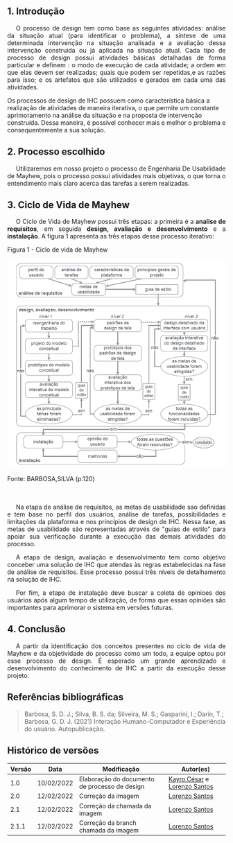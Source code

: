 ## 1. Introdução

<p style="text-indent: 20px; text-align: justify">
O processo de design tem como base as seguintes atividades: análise da situação atual (para identificar o problema), a síntese de uma determinada intervenção na situação analisada e a avaliação dessa intervenção construida ou já aplicada na situação atual. Cada tipo de processo de design possui atividades básicas detalhadas de forma particular e definem : o modo de execução de cada atividade; a ordem em que elas devem ser realizadas; quais que podem ser repetidas,e as razões para isso; e os artefatos que são utilizados e gerados em cada uma das atividades. 
</p>

<p style="text-indent: 20px; text-align: justify">

Os processos de design de IHC possuem como característica básica a realização de atividades de maneira iterativa, o que permite um constante aprimoramento na análise da situação e na proposta de intervenção construída. Dessa maneira, é possível conhecer mais e melhor o problema e consequentemente a sua solução.
</p>



## 2. Processo escolhido

<p style="text-indent: 20px; text-align: justify">
Utilizaremos em nosso projeto o processo de Engenharia De Usabilidade de Mayhew, pois o processo possui atividades mais objetivas, o que torna o entendimento mais claro acerca das tarefas a serem realizadas.

</p>




## 3. Ciclo de Vida de Mayhew

<p style="text-indent: 20px; text-align: justify">O Ciclo de Vida de Mayhew possui três etapas: a primeira é a <b>analise de requisitos</b>, em seguida <b>design, avaliação e desenvolvimento</b> e  a <b>instalação</b>. A figura 1 apresenta as três etapas desse processo iterativo:

</p>

  
  <figcaption>Figura 1 - Ciclo de vida de Mayhew</figcaption>

   ![Mayhem](https://raw.githubusercontent.com/Interacao-Humano-Computador/2021.2-Prefeitura-de-Passo-Fundo/main/assets/img/mayhew.png)

  <figcaption> Fonte: BARBOSA,SILVA (p.120) </figcaption>
  


<br>
<br>

<p style="text-indent: 20px; text-align: justify">
  Na etapa de análise de requisitos, as metas de usabilidade sao definidas e tem base no perfil dos usuários, análise de tarefas, possibilidades e limitações da plataforma e nos princípios de design de IHC.
 Nessa fase, as metas de usabilidade são representadas através de "guias de estilo" para apoiar sua verificação durante a execução das demais atividades do processo.

</p>

<p style="text-indent: 20px; text-align: justify">
 A etapa de design, avaliação e desenvolvimento tem como objetivo conceber uma solução de IHC que atendas às regras estabelecidas na fase de análise de requisitos. Esse processo possui três níveis de detalhamento na solução de IHC.

</p>
<p style="text-indent: 20px; text-align: justify">
 Por fim, a etapa de instalação deve buscar a coleta de opinioes dos usuários após algum tempo de utilização, de forma que essas opiniões são importantes para aprimorar o sistema em versões futuras.

</p>

<p style="text-indent: 20px; text-align: justify">
 
 
</p>





## 4. Conclusão

<p style="text-indent: 20px; text-align: justify">
   A partir da identificação dos  conceitos presentes no ciclo de vida de Mayhew e da objetividade do processo como um todo, a equipe optou por esse processo de design. É esperado um grande aprendizado e desenvolvimento do conhecimento de IHC a partir da execução desse projeto.
</p>


## Referências bibliográficas

> Barbosa, S. D. J.; Silva, B. S. da; Silveira, M. S.; Gasparini, I.; Darin, T.; Barbosa, G. D. J. (2021) Interação Humano-Computador e Experiência do usuário. Autopublicação.



## Histórico de versões
| Versão | Data | Modificação | Autor(es) |
|--|--|--|--|
| 1.0 | 10/02/2022 |Elaboração do documento de processo de design |[Kayro César](github.com/kayrocesar) e [Lorenzo Santos](github.com/lorenzo7377) |
| 2.0 | 12/02/2022 |Correção da imagem  |        [Lorenzo Santos](github.com/lorenzo7377)         |
| 2.1 | 12/02/2022 |Correção da chamada da imagem  |        [Lorenzo Santos](github.com/lorenzo7377)         |
| 2.1.1 | 12/02/2022 |Correção da branch chamada da imagem  |        [Lorenzo Santos](github.com/lorenzo7377)         |
